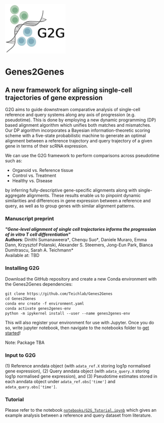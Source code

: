 <p align="left"><img src="G2G_logo.png"></p>

# Genes2Genes
## A new framework for aligning single-cell trajectories of gene expression 
G2G aims to guide downstream comparative analysis of single-cell reference and query systems along any axis of progression (e.g. pseudotime). 
This is done by employing a new dynamic programming (DP) based alignment algorithm which unifies both matches and mismatches. Our DP algorithm 
incorporates a Bayesian information-theoretic scoring scheme with a five-state probabilistic machine to generate an optimal alignment between a reference trajectory and
query trajectory of a given gene in terms of their scRNA expression. 

We can use the G2G framework to perform comparisons across pseudotime such as:
<ul>
    <li>Organoid vs. Reference tissue
    <li>Control vs. Treatment
    <li>Healthy vs. Disease
</ul>  
by inferring fully-descriptive gene-specific alignments along with single-aggregate alignments. 
These results enable us to pinpoint dynamic similarities and differences in gene expression between a reference and query, as well as to group genes with similar alignment patterns.  

### Manuscript preprint 
***"Gene-level alignment of single cell trajectories informs the progression of in vitro T cell differentiation"*** <br>
**Authors**: Dinithi Sumanaweera†, Chenqu Suo†, Daniele Muraro, Emma Dann, Krzysztof Polanski, Alexander S. Steemers, Jong-Eun Park, Bianca Dumitrascu, Sarah A. Teichmann* <br>
Available at: TBD 

### **Installing G2G**

Download the GitHub repository and create a new Conda environment with the Genes2Genes dependencies:
```
git clone https://github.com/Teichlab/Genes2Genes
cd Genes2Genes
conda env create -f environment.yaml
conda activate genes2genes-env
python -m ipykernel install --user --name genes2genes-env
```
This will also register your environment for use with Jupyter. Once you do so, write jupyter notebook, then navigate to the notebooks folder to [get started](https://github.com/Teichlab/Genes2Genes/blob/main/notebooks/G2G_Tutorial.ipynb)!

Note: Package TBA

### **Input to G2G**
(1) Reference anndata object (with `adata_ref.X` storing log1p normalised gene expression), 
(2) Query anndata object (with `adata_query.X` storing log1p normalised gene expression), and
(3) Pseudotime estimates stored in each anndata object under `adata_ref.obs['time']` and `adata_query.obs['time']`.

### Tutorial

Please refer to the notebook [`notebooks/G2G_Tutorial.ipynb`](https://github.com/Teichlab/Genes2Genes/blob/main/notebooks/G2G_Tutorial.ipynb) which gives an example analysis between a reference and query dataset from literature. 



